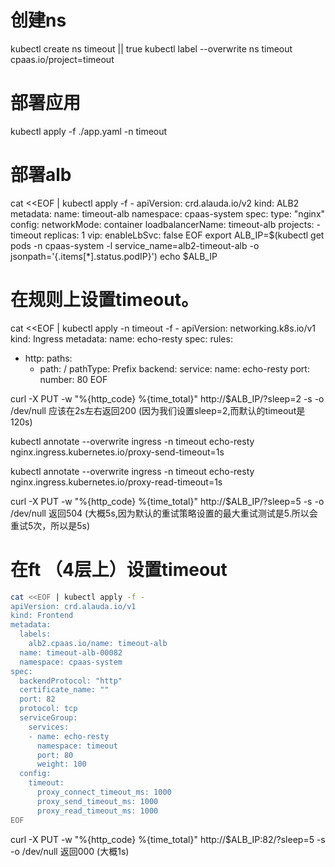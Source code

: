 # 创建ns
kubectl create ns timeout || true
kubectl label --overwrite ns timeout cpaas.io/project=timeout
# 部署应用
kubectl apply -f ./app.yaml -n timeout
# 部署alb
cat <<EOF | kubectl apply -f -
apiVersion: crd.alauda.io/v2
kind: ALB2
metadata:
    name: timeout-alb
    namespace: cpaas-system
spec:
    type: "nginx" 
    config:
        networkMode: container
        loadbalancerName: timeout-alb
        projects:
        - timeout
        replicas: 1
        vip:
            enableLbSvc: false
EOF
export ALB_IP=$(kubectl get pods -n cpaas-system -l service_name=alb2-timeout-alb -o jsonpath='{.items[*].status.podIP}')
echo $ALB_IP

# 在规则上设置timeout。
cat <<EOF | kubectl apply -n timeout -f  -
apiVersion: networking.k8s.io/v1
kind: Ingress
metadata:
  name: echo-resty
spec:
  rules:
  - http:
      paths:
      - path: /
        pathType: Prefix
        backend:
          service:
            name: echo-resty
            port:
              number: 80
EOF

curl -X PUT -w "%{http_code}  %{time_total}" http://$ALB_IP/?sleep=2  -s -o /dev/null
应该在2s左右返回200 (因为我们设置sleep=2,而默认的timeout是120s)

kubectl annotate --overwrite ingress -n timeout echo-resty nginx.ingress.kubernetes.io/proxy-send-timeout=1s

kubectl annotate --overwrite ingress -n timeout echo-resty nginx.ingress.kubernetes.io/proxy-read-timeout=1s

curl -X PUT -w "%{http_code}  %{time_total}" http://$ALB_IP/?sleep=5  -s -o /dev/null
返回504 (大概5s,因为默认的重试策略设置的最大重试测试是5.所以会重试5次，所以是5s)

# 在ft （4层上）设置timeout
```bash
cat <<EOF | kubectl apply -f -
apiVersion: crd.alauda.io/v1
kind: Frontend
metadata:
  labels:
    alb2.cpaas.io/name: timeout-alb
  name: timeout-alb-00082
  namespace: cpaas-system
spec:
  backendProtocol: "http"
  certificate_name: ""
  port: 82
  protocol: tcp
  serviceGroup:
    services:
    - name: echo-resty
      namespace: timeout
      port: 80
      weight: 100
  config:
    timeout:
      proxy_connect_timeout_ms: 1000
      proxy_send_timeout_ms: 1000
      proxy_read_timeout_ms: 1000
EOF
```

curl -X PUT -w "%{http_code}  %{time_total}" http://$ALB_IP:82/?sleep=5  -s -o /dev/null
返回000 (大概1s)